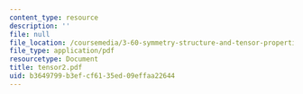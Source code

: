 ```yaml
---
content_type: resource
description: ''
file: null
file_location: /coursemedia/3-60-symmetry-structure-and-tensor-properties-of-materials-fall-2005/b3649799b3efcf6135ed09effaa22644_tensor2.pdf
file_type: application/pdf
resourcetype: Document
title: tensor2.pdf
uid: b3649799-b3ef-cf61-35ed-09effaa22644
---
```


